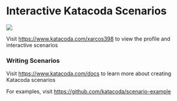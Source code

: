 # Interactive Katacoda Scenarios

[![](http://shields.katacoda.com/katacoda/xarcos398/count.svg)](https://www.katacoda.com/xarcos398 "Get your profile on Katacoda.com")

Visit https://www.katacoda.com/xarcos398 to view the profile and interactive scenarios

### Writing Scenarios
Visit https://www.katacoda.com/docs to learn more about creating Katacoda scenarios

For examples, visit https://github.com/katacoda/scenario-example
